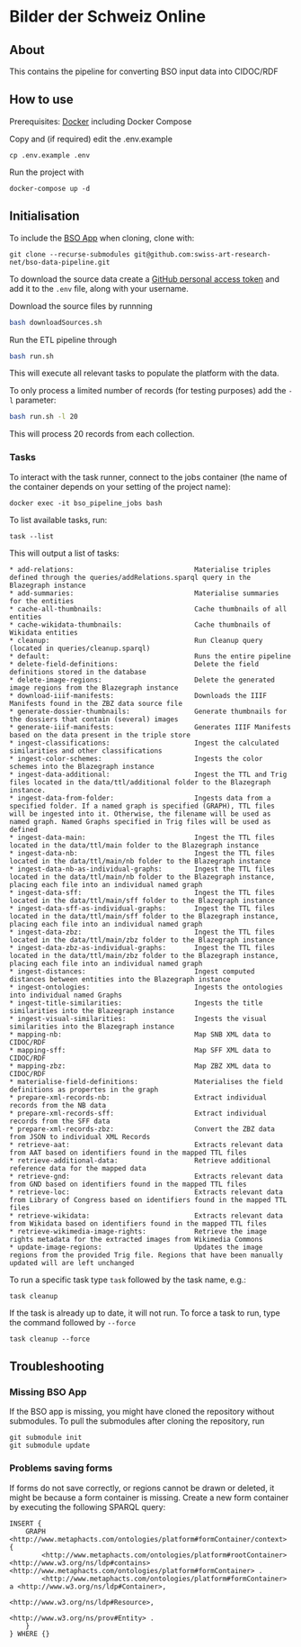 # Bilder der Schweiz Online

## About

This contains the pipeline for converting BSO input data into CIDOC/RDF

## How to use

Prerequisites: [Docker](http://docker.io) including Docker Compose

Copy and (if required) edit the .env.example
```
cp .env.example .env
```

Run the project with
```
docker-compose up -d
```

## Initialisation

To include the [BSO App](https://github.com/swiss-art-research-net/bso-app) when cloning, clone with:
```
git clone --recurse-submodules git@github.com:swiss-art-research-net/bso-data-pipeline.git
```

To download the source data create a [GitHub personal access token](https://github.com/settings/tokens) and add it to the `.env` file, along with your username.

Download the source files by runnning
```sh
bash downloadSources.sh
```

Run the ETL pipeline through
```sh
bash run.sh
```

This will execute all relevant tasks to populate the platform with the data.

To only process a limited number of records (for testing purposes) add the `-l` parameter:
```sh
bash run.sh -l 20
```

This will process 20 records from each collection.

### Tasks

To interact with the task runner, connect to the jobs container (the name of the container depends on your setting of the project name):

`docker exec -it bso_pipeline_jobs bash`

To list available tasks, run:

`task --list`

This will output a list of tasks:
```task: Available tasks for this project:
* add-relations:                              Materialise triples defined through the queries/addRelations.sparql query in the Blazegraph instance
* add-summaries:                              Materialise summaries for the entities
* cache-all-thumbnails:                       Cache thumbnails of all entities
* cache-wikidata-thumbnails:                  Cache thumbnails of Wikidata entities
* cleanup:                                    Run Cleanup query (located in queries/cleanup.sparql)
* default:                                    Runs the entire pipeline
* delete-field-definitions:                   Delete the field definitions stored in the database
* delete-image-regions:                       Delete the generated image regions from the Blazegraph instance
* download-iiif-manifests:                    Downloads the IIIF Manifests found in the ZBZ data source file
* generate-dossier-thumbnails:                Generate thumbnails for the dossiers that contain (several) images
* generate-iiif-manifests:                    Generates IIIF Manifests based on the data present in the triple store
* ingest-classifications:                     Ingest the calculated similarities and other classifications
* ingest-color-schemes:                       Ingests the color schemes into the Blazegraph instance
* ingest-data-additional:                     Ingest the TTL and Trig files located in the data/ttl/additional folder to the Blazegraph instance.
* ingest-data-from-folder:                    Ingests data from a specified folder. If a named graph is specified (GRAPH), TTL files will be ingested into it. Otherwise, the filename will be used as named graph. Named Graphs specified in Trig files will be used as defined
* ingest-data-main:                           Ingest the TTL files located in the data/ttl/main folder to the Blazegraph instance
* ingest-data-nb:                             Ingest the TTL files located in the data/ttl/main/nb folder to the Blazegraph instance
* ingest-data-nb-as-individual-graphs:        Ingest the TTL files located in the data/ttl/main/nb folder to the Blazegraph instance, placing each file into an individual named graph
* ingest-data-sff:                            Ingest the TTL files located in the data/ttl/main/sff folder to the Blazegraph instance
* ingest-data-sff-as-individual-graphs:       Ingest the TTL files located in the data/ttl/main/sff folder to the Blazegraph instance, placing each file into an individual named graph
* ingest-data-zbz:                            Ingest the TTL files located in the data/ttl/main/zbz folder to the Blazegraph instance
* ingest-data-zbz-as-individual-graphs:       Ingest the TTL files located in the data/ttl/main/zbz folder to the Blazegraph instance, placing each file into an individual named graph
* ingest-distances:                           Ingest computed distances between entities into the Blazegraph instance
* ingest-ontologies:                          Ingests the ontologies into individual named Graphs
* ingest-title-similarities:                  Ingests the title similarities into the Blazegraph instance
* ingest-visual-similarities:                 Ingests the visual similarities into the Blazegraph instance
* mapping-nb:                                 Map SNB XML data to CIDOC/RDF
* mapping-sff:                                Map SFF XML data to CIDOC/RDF
* mapping-zbz:                                Map ZBZ XML data to CIDOC/RDF
* materialise-field-definitions:              Materialises the field definitions as propertes in the graph
* prepare-xml-records-nb:                     Extract individual records from the NB data
* prepare-xml-records-sff:                    Extract individual records from the SFF data
* prepare-xml-records-zbz:                    Convert the ZBZ data from JSON to individual XML Records
* retrieve-aat:                               Extracts relevant data from AAT based on identifiers found in the mapped TTL files
* retrieve-additional-data:                   Retrieve additional reference data for the mapped data
* retrieve-gnd:                               Extracts relevant data from GND based on identifiers found in the mapped TTL files
* retrieve-loc:                               Extracts relevant data from Library of Congress based on identifiers found in the mapped TTL files
* retrieve-wikidata:                          Extracts relevant data from Wikidata based on identifiers found in the mapped TTL files
* retrieve-wikimedia-image-rights:            Retrieve the image rights metadata for the extracted images from Wikimedia Commons
* update-image-regions:                       Updates the image regions from the provided Trig file. Regions that have been manually updated will are left unchanged                                  
```

To run a specific task type `task` followed by the task name, e.g.:

`task cleanup`

If the task is already up to date, it will not run. To force a task to run, type the command followed by `--force`

`task cleanup --force`

## Troubleshooting

### Missing BSO App

If the BSO app is missing, you might have cloned the repository without submodules. To pull the submodules after cloning the repository, run
```
git submodule init
git submodule update
```

### Problems saving forms

If forms do not save correctly, or regions cannot be drawn or deleted, it might be because a form container is missing. Create a new form container by executing the following SPARQL query:

```
INSERT {
    GRAPH <http://www.metaphacts.com/ontologies/platform#formContainer/context> {
        <http://www.metaphacts.com/ontologies/platform#rootContainer> <http://www.w3.org/ns/ldp#contains> <http://www.metaphacts.com/ontologies/platform#formContainer> .
        <http://www.metaphacts.com/ontologies/platform#formContainer> a <http://www.w3.org/ns/ldp#Container>,
                                                                     <http://www.w3.org/ns/ldp#Resource>,
                                                                     <http://www.w3.org/ns/prov#Entity> .
    }
} WHERE {}
```